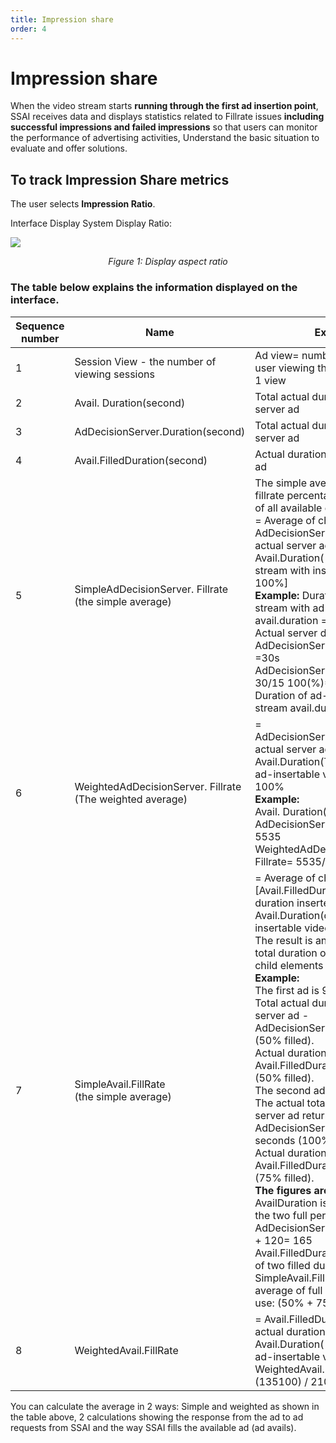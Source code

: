```yaml
---
title: Impression share
order: 4
---
```


# Impression share

When the video stream starts **running through the first ad insertion point**, SSAI receives data and displays statistics related to Fillrate issues **including successful impressions and failed impressions** so that users can monitor the performance of advertising activities,  Understand the basic situation to evaluate and offer solutions.

## To track Impression Share metrics

The user selects **Impression Ratio**.

Interface Display System Display Ratio:

![](/images/dai/statistic-fillrate.png)

<center>

_Figure 1: Display aspect ratio_

</center>

### The table below explains the information displayed on the interface.

| Sequence number | Name                                                                              | Explain                                                                                                                                                                                                                                                                                                                                                                                                                                                                                                                                                                                                                                                                                                                                                                                                                                                                                                                                                                                                                                                                                                                                                                                                                     |
| --------------- | --------------------------------------------------------------------------------- | --------------------------------------------------------------------------------------------------------------------------------------------------------------------------------------------------------------------------------------------------------------------------------------------------------------------------------------------------------------------------------------------------------------------------------------------------------------------------------------------------------------------------------------------------------------------------------------------------------------------------------------------------------------------------------------------------------------------------------------------------------------------------------------------------------------------------------------------------------------------------------------------------------------------------------------------------------------------------------------------------------------------------------------------------------------------------------------------------------------------------------------------------------------------------------------------------------------------------- |
| 1               | Session View - the number of viewing sessions                                     | Ad view= number of users = 1 user viewing the ad → counting 1 view                                                                                                                                                                                                                                                                                                                                                                                                                                                                                                                                                                                                                                                                                                                                                                                                                                                                                                                                                                                                                                                                                                                                                          |
| 2               | Avail. Duration(second)                                        | Total actual duration returned by server ad                                                                                                                                                                                                                                                                                                                                                                                                                                                                                                                                                                                                                                                                                                                                                                                                                                                                                                                                                                                                                                                                                                                                                                                 |
| 3               | AdDecisionServer.Duration(second)                              | Total actual duration returned by server ad                                                                                                                                                                                                                                                                                                                                                                                                                                                                                                                                                                                                                                                                                                                                                                                                                                                                                                                                                                                                                                                                                                                                                                                 |
| 4               | Avail.FilledDuration(second)                                   | Actual duration inserted into the ad                                                                                                                                                                                                                                                                                                                                                                                                                                                                                                                                                                                                                                                                                                                                                                                                                                                                                                                                                                                                                                                                                                                                                                                        |
| 5               | SimpleAdDecisionServer. Fillrate<br />(the simple average)     | The simple averages are the fillrate percentages for the sum of all available durations<br />= Average of child elements [ AdDecisionServer.Duration( actual server ad return / Avail.Duration( duration of video stream with insertable ads) x 100%]<br />**Example:** Duration of video stream with ad insertable avail.duration = 15s<br />Actual server duration returned AdDecisionServer.Duration =30s<br />AdDecisionServer. Fillrate= 30/15 100(%)= 200%<br />Duration of ad-insertable video stream avail.duration = 15s                                                                                                                                                                                                                                                                                                                                                                                                                                                                                                                                                                              |
| 6               | WeightedAdDecisionServer. Fillrate<br />(The weighted average) | = AdDecisionServer.Duration(Total actual server ad returned)/ Avail.Duration(Total duration of ad-insertable video stream) x 100%<br />**Example:**<br />Avail. Duration(second): 3650<br />AdDecisionServer.Duration: 5535<br />WeightedAdDecisionServer. Fillrate= 5535/3650 x 100%                                                                                                                                                                                                                                                                                                                                                                                                                                                                                                                                                                                                                                                                                                                                                                                                                                                                              |
| 7               | SimpleAvail.FillRate<br />(the simple average)                 | = Average of child elements [Avail.FilledDuration(actual duration inserted)\*100% / Avail.Duration(duration of ad-insertable video stream) ]<br />The result is an average of the total duration of many internal child elements<br />**Example:** <br />The first ad is 90 seconds:<br />Total actual duration returned by server ad - AdDecisionServer.Duration (50% filled).<br />Actual duration inserted into ad-Avail.FilledDuration 45 seconds (50% filled).<br />The second ad is 120 seconds:<br />The actual total duration of the server ad returned- AdDecisionServer.Duration 120 seconds (100% filled).<br />Actual duration inserted into ad-Avail.FilledDuration 90 seconds (75% filled).<br />**The figures are as follows:**<br />AvailDuration is 210, The sum of the two full periods: 90 + 120.<br />AdDecisionServer.Duration: 45 + 120= 165<br />Avail.FilledDuration is 135, Sum of two filled durations: 45 + 90.<br />SimpleAvail.FillRate is 62.5%, average of full percentage per use: (50% + 75%) / 2 |
| 8               | WeightedAvail.FillRate                                                            | = Avail.FilledDuration( Total actual duration inserted) 100 / Avail.Duration( Total duration of ad-insertable video stream)<br />WeightedAvail.FillRate: (135100) / 210=64.29%                                                                                                                                                                                                                                                                                                                                                                                                                                                                                                                                                                                                                                                                                                                                                                                                                                                                                                                                                                                     |

You can calculate the average in 2 ways: Simple and weighted as shown in the table above, 2 calculations showing the response from the ad to ad requests from SSAI and the way SSAI fills the available ad (ad avails).
